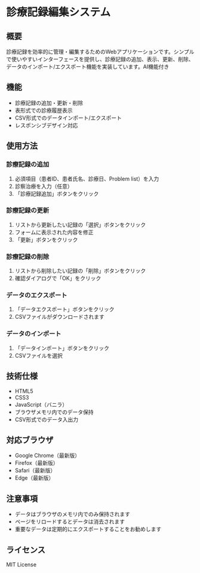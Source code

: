 # 診療記録編集システム

## 概要
診療記録を効率的に管理・編集するためのWebアプリケーションです。シンプルで使いやすいインターフェースを提供し、診療記録の追加、表示、更新、削除、データのインポート/エクスポート機能を実装しています。AI機能付き

## 機能
- 診療記録の追加・更新・削除
- 表形式での診療履歴表示
- CSV形式でのデータインポート/エクスポート
- レスポンシブデザイン対応

## 使用方法

### 診療記録の追加
1. 必須項目（患者ID、患者氏名、診療日、Problem list）を入力
2. 診察治療を入力（任意）
3. 「診療記録追加」ボタンをクリック

### 診療記録の更新
1. リストから更新したい記録の「選択」ボタンをクリック
2. フォームに表示された内容を修正
3. 「更新」ボタンをクリック

### 診療記録の削除
1. リストから削除したい記録の「削除」ボタンをクリック
2. 確認ダイアログで「OK」をクリック

### データのエクスポート
1. 「データエクスポート」ボタンをクリック
2. CSVファイルがダウンロードされます

### データのインポート
1. 「データインポート」ボタンをクリック
2. CSVファイルを選択

## 技術仕様
- HTML5
- CSS3
- JavaScript（バニラ）
- ブラウザメモリ内でのデータ保持
- CSV形式でのデータ入出力

## 対応ブラウザ
- Google Chrome（最新版）
- Firefox（最新版）
- Safari（最新版）
- Edge（最新版）

## 注意事項
- データはブラウザのメモリ内でのみ保持されます
- ページをリロードするとデータは消去されます
- 重要なデータは定期的にエクスポートすることをお勧めします

## ライセンス
MIT License 